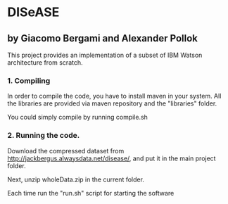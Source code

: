 # DISeASE
## by Giacomo Bergami and Alexander Pollok

This project provides an implementation of a subset of IBM Watson architecture from scratch.

### 1. Compiling

In order to compile the code, you have to install maven in your system.
All the libraries are provided via maven repository and the "libraries" folder.

You could simply compile by running compile.sh

### 2. Running the code.

Download the compressed dataset from http://jackbergus.alwaysdata.net/disease/, and put it in the main project folder.

Next, unzip wholeData.zip in the current folder. 

Each time run the "run.sh" script for starting the software
